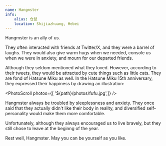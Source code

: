 ```yaml
---
name: Hangmster
info:
    alias: 仓鼠
    location: Shijiazhuang, Hebei
---
```


Hangmster is an ally of us.

They often interacted with friends at Twitter/X, and they were a barrel of laughs. They would also give warm hugs when we needed, console us when we were in anxiety, and mourn for our departed friends.

Although they seldom mentioned what they loved. However, according to their tweets, they would be attracted by cute things such as little cats. They are fond of Hatsune Miku as well. In the Hatsune Miku 15th anniversary, they expressed their happiness by drawing an illustration:

<PhotoScroll photos={[ '${path}/photos/fufu.jpg',]} />  

Hangmster always be troubled by sleeplessness and anxiety. They once said that they actually didn't like their body in reality, and diversified self-personality would make them more comfortable.

Unfortunately, although they always encouraged us to live bravely, but they still chose to leave at the beginng of the year.

Rest well, Hangmster. May you can be yourself as you like.







